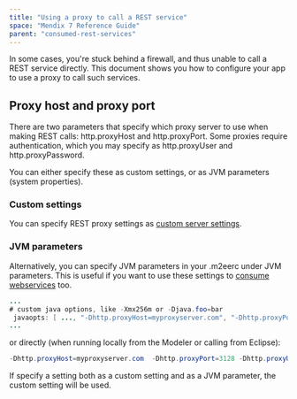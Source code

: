 ```yaml
---
title: "Using a proxy to call a REST service"
space: "Mendix 7 Reference Guide"
parent: "consumed-rest-services"
---
```


In some cases, you're stuck behind a firewall, and thus unable to call a REST service directly. 
This document shows you how to configure your app to use a proxy to call such services.

## Proxy host and proxy port

There are two parameters that specify which proxy server to use when making REST calls: 
http.proxyHost and http.proxyPort. Some proxies require authentication, which you may 
specify as http.proxyUser and http.proxyPassword.

You can either specify these as custom settings, or as JVM parameters (system properties).

### Custom settings

You can specify REST proxy settings as [custom server settings](configuration#custom). 

### JVM parameters

Alternatively, you can specify JVM parameters in your .m2eerc under JVM parameters. This is
useful if you want to use these settings to [consume webservices](using-a-proxy-to-call-a-webservice) 
too.

```java
...
# custom java options, like -Xmx256m or -Djava.foo=bar
 javaopts: [ ..., "-Dhttp.proxyHost=myproxyserver.com", "-Dhttp.proxyPort=3128", "-Dhttp.proxyUser=myusername" "-Dhttp.proxyPassword=mypassword" ]
...
```

or directly (when running locally from the Modeler or calling from Eclipse):

```java
-Dhttp.proxyHost=myproxyserver.com  -Dhttp.proxyPort=3128 -Dhttp.proxyUser=myusername -Dhttp.proxyPassword=mypassword
```

If specify a setting both as a custom setting and as a JVM parameter, the custom setting will be used.
